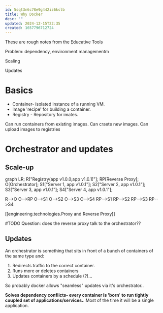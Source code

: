 ```yaml
---
id: 5sqt3n6c78e9g442iz6kslb
title: Why Docker
desc: ""
updated: 2024-12-15T22:35
created: 1657796712724
---
```

These are rough notes from the Educative Tools

Problem:
dependency, environment managementm

Scaling 

Updates

# Basics

- Container- isolated instance of a running VM.
- Image 'recipe' for building a container. 
- Registry - Repository for imates.

Can run containers from existing images.
Can craete new images.
Can upload images to registries

# Orchestrator and updates

## Scale-up

<div class="mermaid">
  graph LR;
R["Registry(app v1.0.0,app v1.0.1)"];
RP[Reverse Proxy];
O[Orchestrator];
S1["Server 1, app v1.0.1"];
S2["Server 2, app v1.0.1"];
S3["Server 3, app v1.0.1"];
S4["Server 4, app v1.0.1"];


R--&gt;O
O--&gt;RP
O--&gt;S1
O--&gt;S2
O--&gt;S3
O--&gt;S4
RP--&gt;S1
RP--&gt;S2
RP--&gt;S3
RP--&gt;S4
</div>

[[engineering.technologies.Proxy and Reverse Proxy]]

#TODO Question: does the reverse proxy talk to the orchestrator??

## Updates

An orchestrator is something that sits in front of a bunch of containers of the same type and:

1. Redirects traffic to the correct container.
2. Runs more or deletes containers
3. Updates containers by a schedule (?)...

So probably docker allows "seamless" updates via it's orchestrator..

**Solves  dependency conflicts- every container is 'born' to run tightly coupled set of applications/services.**. Most of the time it will be a single application.

